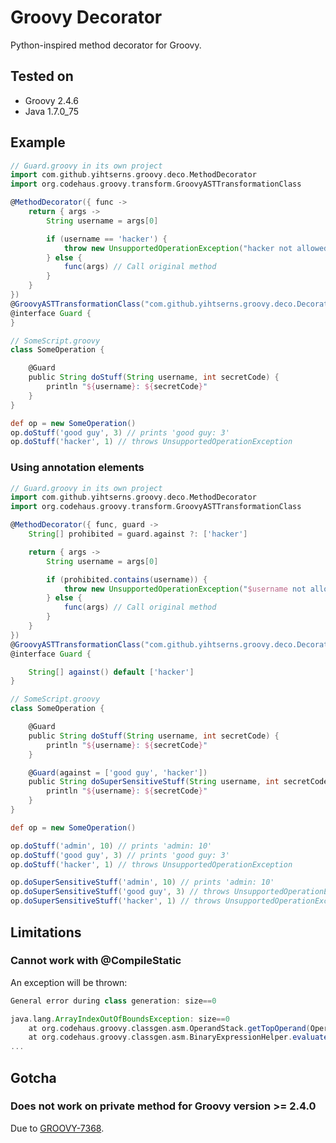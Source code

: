 Groovy Decorator
================
Python-inspired method decorator for Groovy.

Tested on
---------
- Groovy 2.4.6
- Java 1.7.0_75

Example
-------
```groovy
// Guard.groovy in its own project
import com.github.yihtserns.groovy.deco.MethodDecorator
import org.codehaus.groovy.transform.GroovyASTTransformationClass

@MethodDecorator({ func ->
    return { args ->
        String username = args[0]

        if (username == 'hacker') {
            throw new UnsupportedOperationException("hacker not allowed")
        } else {
            func(args) // Call original method
        }
    }
})
@GroovyASTTransformationClass("com.github.yihtserns.groovy.deco.DecoratorASTTransformation")
@interface Guard {
}
```

```groovy
// SomeScript.groovy
class SomeOperation {

    @Guard
    public String doStuff(String username, int secretCode) {
        println "${username}: ${secretCode}"
    }
}

def op = new SomeOperation()
op.doStuff('good guy', 3) // prints 'good guy: 3'
op.doStuff('hacker', 1) // throws UnsupportedOperationException
```

### Using annotation elements
```groovy
// Guard.groovy in its own project
import com.github.yihtserns.groovy.deco.MethodDecorator
import org.codehaus.groovy.transform.GroovyASTTransformationClass

@MethodDecorator({ func, guard ->
    String[] prohibited = guard.against ?: ['hacker']

    return { args ->
        String username = args[0]

        if (prohibited.contains(username)) {
            throw new UnsupportedOperationException("$username not allowed")
        } else {
            func(args) // Call original method
        }
    }
})
@GroovyASTTransformationClass("com.github.yihtserns.groovy.deco.DecoratorASTTransformation")
@interface Guard {

    String[] against() default ['hacker']
}
```

```groovy
// SomeScript.groovy
class SomeOperation {

    @Guard
    public String doStuff(String username, int secretCode) {
        println "${username}: ${secretCode}"
    }

    @Guard(against = ['good guy', 'hacker'])
    public String doSuperSensitiveStuff(String username, int secretCode) {
        println "${username}: ${secretCode}"
    }
}

def op = new SomeOperation()

op.doStuff('admin', 10) // prints 'admin: 10'
op.doStuff('good guy', 3) // prints 'good guy: 3'
op.doStuff('hacker', 1) // throws UnsupportedOperationException

op.doSuperSensitiveStuff('admin', 10) // prints 'admin: 10'
op.doSuperSensitiveStuff('good guy', 3) // throws UnsupportedOperationException
op.doSuperSensitiveStuff('hacker', 1) // throws UnsupportedOperationException
```

Limitations
-----------
### Cannot work with @CompileStatic
An exception will be thrown:
```groovy
General error during class generation: size==0

java.lang.ArrayIndexOutOfBoundsException: size==0
	at org.codehaus.groovy.classgen.asm.OperandStack.getTopOperand(OperandStack.java:729)
	at org.codehaus.groovy.classgen.asm.BinaryExpressionHelper.evaluateEqual(BinaryExpressionHelper.java:306)
...
```

Gotcha
------
### Does not work on private method for Groovy version >= 2.4.0
Due to [GROOVY-7368](https://issues.apache.org/jira/browse/GROOVY-7368).
